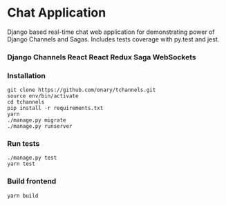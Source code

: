 # Chat Application

Django based real-time chat web application for demonstrating power of Django Channels and Sagas.
Includes tests coverage with py.test and jest.

### Django Channels React React Redux Saga WebSockets

### Installation

    git clone https://github.com/onary/tchannels.git
    source env/bin/activate
    cd tchannels
    pip install -r requirements.txt
    yarn
    ./manage.py migrate
    ./manage.py runserver

### Run tests

    ./manage.py test
    yarn test

### Build frontend

    yarn build